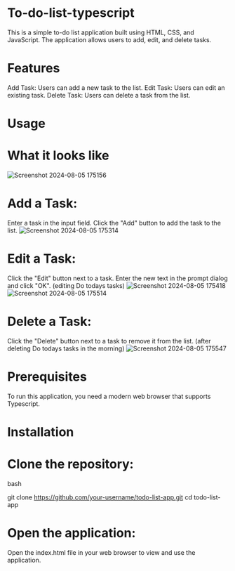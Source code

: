 # To-do-list-typescript
This is a simple to-do list application built using HTML, CSS, and JavaScript. The application allows users to add, edit, and delete tasks.

# Features
Add Task: Users can add a new task to the list.
Edit Task: Users can edit an existing task.
Delete Task: Users can delete a task from the list.

# Usage 
# What it looks like
![Screenshot 2024-08-05 175156](https://github.com/user-attachments/assets/ae79fde6-f252-4917-91e4-7b624c89ab34)
# Add a Task:
Enter a task in the input field.
Click the "Add" button to add the task to the list.
![Screenshot 2024-08-05 175314](https://github.com/user-attachments/assets/3dcd1a66-29c5-4e41-9cb0-0bebb9bb32b6)
# Edit a Task:
Click the "Edit" button next to a task.
Enter the new text in the prompt dialog and click "OK".
(editing Do todays tasks)
![Screenshot 2024-08-05 175418](https://github.com/user-attachments/assets/d8866d32-651a-43c1-9542-bc9c0db37ab5)
![Screenshot 2024-08-05 175514](https://github.com/user-attachments/assets/10bb05e1-65f0-46f2-afb0-837b7cf87a04)
# Delete a Task:
Click the "Delete" button next to a task to remove it from the list.
(after deleting Do todays tasks in the morning)
![Screenshot 2024-08-05 175547](https://github.com/user-attachments/assets/c82028a5-a810-404e-9b15-ddffb62c4adb)

# Prerequisites
To run this application, you need a modern web browser that supports Typescript.

# Installation
# Clone the repository:
bash
  
git clone https://github.com/your-username/todo-list-app.git
cd todo-list-app
# Open the application:
Open the index.html file in your web browser to view and use the application.
